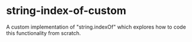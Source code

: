 # string-index-of-custom
A custom implementation of "string.indexOf" which explores how to code this functionality from scratch.
